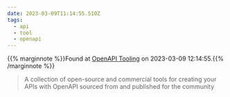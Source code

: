 ```yaml
---
date: 2023-03-09T11:14:55.510Z
tags:
  - api
  - tool
  - openapi
---
```

{{% marginnote %}}Found at [OpenAPI Tooling](https://tools.openapis.org/) on 2023-03-09 12:14:55.{{% /marginnote %}}

> A collection of open-source and commercial tools for creating your APIs with OpenAPI sourced from and published for the community

